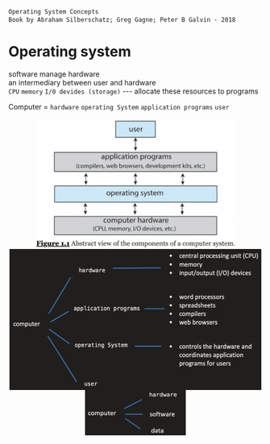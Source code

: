     Operating System Concepts
    Book by Abraham Silberschatz; Greg Gagne; Peter B Galvin - 2018

#   Operating system

software manage hardware  
an intermediary between user and hardware  
`CPU` `memory` `I/0 devides (storage)` --- allocate these resources to programs  

Computer = `hardware` `operating System` `application programs` `user`
<div  align="center" >    
<img src="ExtraFiles/PhotoFiles/OperaterSystemFigure1-1.png" width = "400" height = "260" align=center />
</div>

<div  align="center" >    
<img src="ExtraFiles/PhotoFiles/self1.2.png" width = "500" height = "280" align=center />
<img src="ExtraFiles/PhotoFiles/self1.1.png" width = "200" height = "90" align=center />
</div> 

<div  align="center" >    

</div> 





